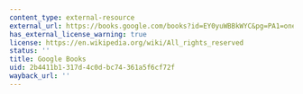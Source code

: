 ```yaml
---
content_type: external-resource
external_url: https://books.google.com/books?id=EY0yuWBBkWYC&pg=PA1=onepage#v=onepage&q&f=false
has_external_license_warning: true
license: https://en.wikipedia.org/wiki/All_rights_reserved
status: ''
title: Google Books
uid: 2b4411b1-317d-4c0d-bc74-361a5f6cf72f
wayback_url: ''
---
```

